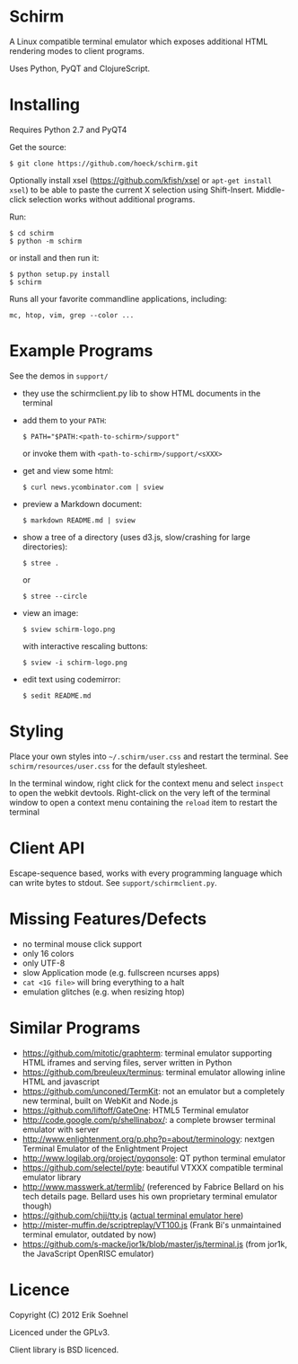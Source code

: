 Schirm
======

A Linux compatible terminal emulator which exposes additional HTML
rendering modes to client programs.

Uses Python, PyQT and ClojureScript.

Installing
==========

Requires Python 2.7 and PyQT4


Get the source:

    $ git clone https://github.com/hoeck/schirm.git

Optionally install xsel (<https://github.com/kfish/xsel> or
`apt-get install xsel`) to be able to paste the current X
selection using Shift-Insert. Middle-click selection works without
additional programs.

Run:

    $ cd schirm
    $ python -m schirm

or install and then run it:

    $ python setup.py install
    $ schirm

Runs all your favorite commandline applications, including:

    mc, htop, vim, grep --color ...

Example Programs
================

See the demos in `support/`

  - they use the schirmclient.py lib to show HTML documents in the terminal

  - add them to your `PATH`:

        $ PATH="$PATH:<path-to-schirm>/support"

    or invoke them with `<path-to-schirm>/support/<sXXX>`

  - get and view some html:

        $ curl news.ycombinator.com | sview

  - preview a Markdown document:

        $ markdown README.md | sview

  - show a tree of a directory (uses d3.js, slow/crashing for large directories):

        $ stree .

    or

        $ stree --circle

  - view an image:

        $ sview schirm-logo.png

    with interactive rescaling buttons:

        $ sview -i schirm-logo.png

  - edit text using codemirror:

        $ sedit README.md

Styling
=======

Place your own styles into `~/.schirm/user.css` and restart the terminal.
See `schirm/resources/user.css` for the default stylesheet.

In the terminal window, right click for the context menu and select
`inspect` to open the webkit devtools. Right-click on the very left of
the terminal window to open a context menu containing the `reload` item
to restart the terminal

Client API
==========

Escape-sequence based, works with every programming language which can write bytes to
stdout. See ``support/schirmclient.py``.

Missing Features/Defects
========================

- no terminal mouse click support
- only 16 colors
- only UTF-8
- slow Application mode (e.g. fullscreen ncurses apps)
- `cat <1G file>` will bring everything to a halt
- emulation glitches (e.g. when resizing htop)

Similar Programs
================

- <https://github.com/mitotic/graphterm>: terminal emulator supporting HTML iframes and serving files, server written in Python
- <https://github.com/breuleux/terminus>: terminal emulator allowing inline HTML and javascript
- <https://github.com/unconed/TermKit>: not an emulator but a completely new terminal, built on WebKit and Node.js
- <https://github.com/liftoff/GateOne>: HTML5 Terminal emulator
- <http://code.google.com/p/shellinabox/>: a complete browser terminal emulator with server
- <http://www.enlightenment.org/p.php?p=about/terminology>: nextgen Terminal Emulator of the Enlightment Project
- <http://www.logilab.org/project/pyqonsole>: QT python terminal emulator
- <https://github.com/selectel/pyte>: beautiful VTXXX compatible terminal emulator library
- <http://www.masswerk.at/termlib/> (referenced by Fabrice Bellard on his tech details page. Bellard uses his own proprietary terminal emulator though)
- <https://github.com/chjj/tty.js> ([actual terminal emulator here](https://raw.github.com/chjj/tty.js/master/static/term.js))
- <http://mister-muffin.de/scriptreplay/VT100.js> (Frank Bi's unmaintained terminal emulator, outdated by now)
- <https://github.com/s-macke/jor1k/blob/master/js/terminal.js> (from jor1k, the JavaScript OpenRISC emulator)

Licence
=======

Copyright (C) 2012 Erik Soehnel

Licenced under the GPLv3.

Client library is BSD licenced.
